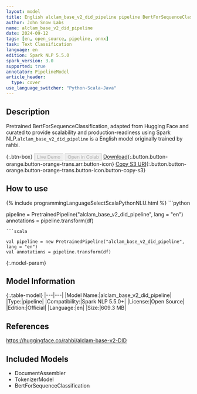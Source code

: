 ```yaml
---
layout: model
title: English alclam_base_v2_did_pipeline pipeline BertForSequenceClassification from rahbi
author: John Snow Labs
name: alclam_base_v2_did_pipeline
date: 2024-09-12
tags: [en, open_source, pipeline, onnx]
task: Text Classification
language: en
edition: Spark NLP 5.5.0
spark_version: 3.0
supported: true
annotator: PipelineModel
article_header:
  type: cover
use_language_switcher: "Python-Scala-Java"
---
```


## Description

Pretrained BertForSequenceClassification, adapted from Hugging Face and curated to provide scalability and production-readiness using Spark NLP.`alclam_base_v2_did_pipeline` is a English model originally trained by rahbi.

{:.btn-box}
<button class="button button-orange" disabled>Live Demo</button>
<button class="button button-orange" disabled>Open in Colab</button>
[Download](https://s3.amazonaws.com/auxdata.johnsnowlabs.com/public/models/alclam_base_v2_did_pipeline_en_5.5.0_3.0_1726182191001.zip){:.button.button-orange.button-orange-trans.arr.button-icon}
[Copy S3 URI](s3://auxdata.johnsnowlabs.com/public/models/alclam_base_v2_did_pipeline_en_5.5.0_3.0_1726182191001.zip){:.button.button-orange.button-orange-trans.button-icon.button-copy-s3}

## How to use



<div class="tabs-box" markdown="1">
{% include programmingLanguageSelectScalaPythonNLU.html %}
```python

pipeline = PretrainedPipeline("alclam_base_v2_did_pipeline", lang = "en")
annotations =  pipeline.transform(df)   

```
```scala

val pipeline = new PretrainedPipeline("alclam_base_v2_did_pipeline", lang = "en")
val annotations = pipeline.transform(df)

```
</div>

{:.model-param}
## Model Information

{:.table-model}
|---|---|
|Model Name:|alclam_base_v2_did_pipeline|
|Type:|pipeline|
|Compatibility:|Spark NLP 5.5.0+|
|License:|Open Source|
|Edition:|Official|
|Language:|en|
|Size:|609.3 MB|

## References

https://huggingface.co/rahbi/alclam-base-v2-DID

## Included Models

- DocumentAssembler
- TokenizerModel
- BertForSequenceClassification